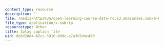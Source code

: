 ```yaml
---
content_type: resource
description: ''
file: /media/https%3A/open-learning-course-data-rc.s3.amazonaws.com/6-00sc-introduction-to-computer-science-and-programming-spring-2011/8b6d20d462cc5916b99ce7a365d4c490_A2WFReES8CY.vtt
file_type: application/x-subrip
resourcetype: Other
title: 3play caption file
uid: 8b6d20d4-62cc-5916-b99c-e7a365d4c490
---
```


